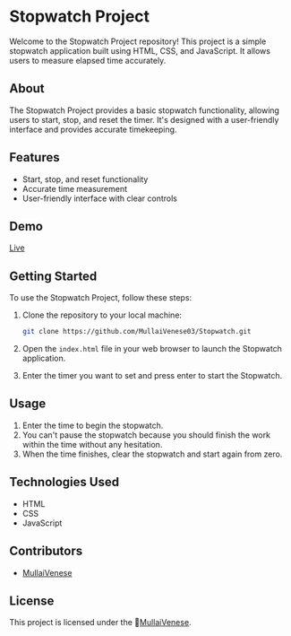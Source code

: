 # Stopwatch Project

Welcome to the Stopwatch Project repository! This project is a simple stopwatch application built using HTML, CSS, and JavaScript. It allows users to measure elapsed time accurately.

## About

The Stopwatch Project provides a basic stopwatch functionality, allowing users to start, stop, and reset the timer. It's designed with a user-friendly interface and provides accurate timekeeping.

## Features

- Start, stop, and reset functionality
- Accurate time measurement
- User-friendly interface with clear controls

## Demo

[Live](https://mullaivenese03.github.io/StopWatch-Project/)

## Getting Started

To use the Stopwatch Project, follow these steps:

1. Clone the repository to your local machine:

   ```bash
   git clone https://github.com/MullaiVenese03/Stopwatch.git
   ```
2. Open the `index.html` file in your web browser to launch the Stopwatch application.
3. Enter the timer you want to set and press enter to start the Stopwatch.

## Usage

1. Enter the time to begin the stopwatch.
2. You can't pause the stopwatch because you should finish the work within the time without any hesitation.
3. When the time finishes, clear the stopwatch and start again from zero.

## Technologies Used

- HTML
- CSS
- JavaScript

## Contributors

- [MullaiVenese](https://github.com/MullaiVenese03/)

## License

This project is licensed under the 🤍[MullaiVenese](https://github.com/MullaiVenese03/).
